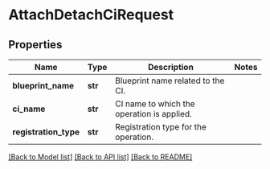 # AttachDetachCiRequest

## Properties
Name | Type | Description | Notes
------------ | ------------- | ------------- | -------------
**blueprint_name** | **str** | Blueprint name related to the CI. | 
**ci_name** | **str** | CI name to which the operation is applied. | 
**registration_type** | **str** | Registration type for the operation. | 

[[Back to Model list]](../README.md#documentation-for-models) [[Back to API list]](../README.md#documentation-for-api-endpoints) [[Back to README]](../README.md)


